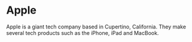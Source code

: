# Apple 

Apple is a giant tech company based in Cupertino, California. They make several tech products such as the iPhone, iPad and MacBook.